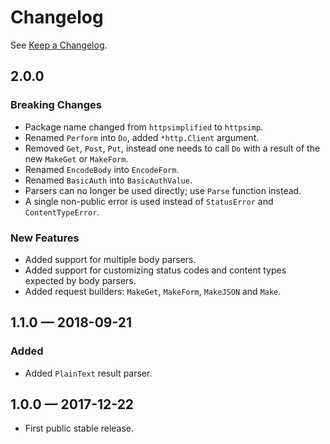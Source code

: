 Changelog
=========

See [Keep a Changelog](https://keepachangelog.com/en/1.0.0/).


2.0.0
-----

### Breaking Changes
- Package name changed from `httpsimplified` to `httpsimp`.
- Renamed `Perform` into `Do`, added `*http.Client` argument.
- Removed `Get`, `Post`, `Put`, instead one needs to call `Do` with a result of the new `MakeGet` or `MakeForm`.
- Renamed `EncodeBody` into `EncodeForm`.
- Renamed `BasicAuth` into `BasicAuthValue`.
- Parsers can no longer be used directly; use `Parse` function instead.
- A single non-public error is used instead of `StatusError` and `ContentTypeError`.

### New Features
- Added support for multiple body parsers.
- Added support for customizing status codes and content types expected by body parsers.
- Added request builders: `MakeGet`, `MakeForm`, `MakeJSON` and `Make`.


1.1.0 — 2018-09-21
------------------

### Added
- Added `PlainText` result parser.


1.0.0 — 2017-12-22
------------------

- First public stable release.
